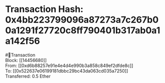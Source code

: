 
Transaction Hash: 0x4bb223799096a87273a7c267b00a1291f27720c8ff790401b317ab0a1a142f56
====================================================================================
  
#💸Transaction  
Block: [[14456680]]  
From: [[0xd6b88257e91e4e4d4e990b3a858c849ef2dfde8c]]  
To: [[0x522637e06199181dbbc29bc43da063cd035a7250]]  
Transferred: 0.5 Ether